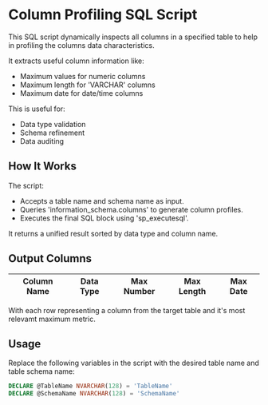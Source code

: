 # Column Profiling SQL Script
This SQL script dynamically inspects all columns in a specified table to help in profiling the columns data characteristics.

It extracts useful column information like:
- Maximum values for numeric columns
- Maximum length for 'VARCHAR' columns
- Maximum date for date/time columns

This is useful for:
- Data type validation
- Schema refinement
- Data auditing

## How It Works
The script:
- Accepts a table name and schema name as input.
- Queries 'information_schema.columns' to generate column profiles.
- Executes the final SQL block using 'sp_executesql'.

It returns a unified result sorted by data type and column name.

## Output Columns
| Column Name | Data Type | Max Number | Max Length | Max Date |
|-------------|-----------|------------|------------|----------|

With each row representing a column from the target table and it's most relevamt maximum metric.


## Usage
Replace the following variables in the script with the desired table name and table schema name:

```sql
DECLARE @TableName NVARCHAR(128) = 'TableName'
DECLARE @SchemaName NVARCHAR(128) = 'SchemaName'